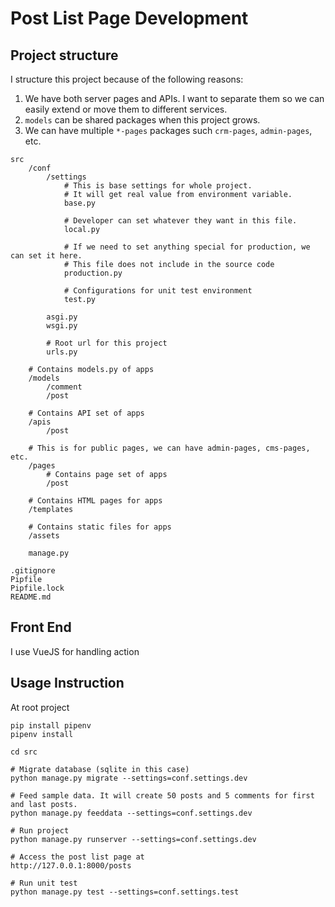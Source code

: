 # Post List Page Development

## Project structure

I structure this project because of the following reasons:

1. We have both server pages and APIs. I want to separate them so we can easily 
extend or move them to different services.
2. `models` can be shared packages when this project grows.
3. We can have multiple `*-pages` packages such `crm-pages`, `admin-pages`, etc.


```
src
    /conf
        /settings
            # This is base settings for whole project. 
            # It will get real value from environment variable.
            base.py
            
            # Developer can set whatever they want in this file.  
            local.py
            
            # If we need to set anything special for production, we can set it here.
            # This file does not include in the source code
            production.py
            
            # Configurations for unit test environment  
            test.py
         
        asgi.py
        wsgi.py
         
        # Root url for this project
        urls.py
         
    # Contains models.py of apps
    /models
        /comment
        /post
       
    # Contains API set of apps
    /apis
        /post
       
    # This is for public pages, we can have admin-pages, cms-pages, etc.
    /pages
        # Contains page set of apps
        /post
       
    # Contains HTML pages for apps    
    /templates
   
    # Contains static files for apps
    /assets
   
    manage.py
   
.gitignore
Pipfile
Pipfile.lock
README.md
```

## Front End

I use VueJS for handling action

## Usage Instruction

At root project

```
pip install pipenv
pipenv install

cd src

# Migrate database (sqlite in this case)
python manage.py migrate --settings=conf.settings.dev

# Feed sample data. It will create 50 posts and 5 comments for first and last posts.
python manage.py feeddata --settings=conf.settings.dev

# Run project
python manage.py runserver --settings=conf.settings.dev

# Access the post list page at
http://127.0.0.1:8000/posts

# Run unit test
python manage.py test --settings=conf.settings.test
```